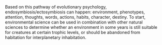 Based on this pathway of evolutionary psychology, endosymbiosis/ectosymbiosis can happen: environment, phenotypes, attention, thoughts, words, actions, habits, character, destiny. To start, environmental science can be used in combination with other natural sciences to determine whether an environment in some years is still suitable for creatures at certain trophic levels, or should be abandoned from habitation for interplanetary inhabitation.
